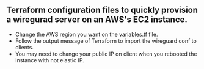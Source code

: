 ## Terraform configuration files to quickly provision a wiregurad server on an AWS's EC2 instance.
  - Change the AWS region you want on the variables.tf file.
  - Follow the output message of Terraform to import the wireguard conf to clients.
  - You may need to change your public IP on client when you rebooted the instance with not elastic IP.

